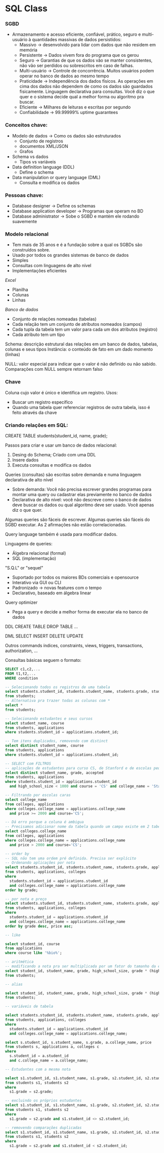 # SQL Class

### SGBD
- Armazenamento e acesso eficiente, confiável, prático, seguro e multi-usuário à quantidades massivas de dados persistidos:
  - Massivo -> desenvolvido para lidar com dados que não residem em memória
  - Persistente -> Dados vivem fora do programa que os gerou
  - Seguro -> Garantias de que os dados vão se manter consistentes, não vão ser perdidos ou sobrescritos em caso de falhas.
  - Multi-usuário -> Controle de concorrência. Muitos usuários podem operar no banco de dados ao mesmo tempo
  - Praticidade -> Independência dos dados físicos. As operações em cima dos dados não dependem de como os dados são guardados fisicamente. Linguagem declarativa para consultas. Você diz o que quer e o sistema decide qual a melhor forma ou algoritmo pra buscar.
  - Eficiente -> Milhares de leituras e escritas por segundo
  - Confiabilidade -> 99.99999% uptime guarantees

### Conceitos chave:
- Modelo de dados -> Como os dados são estruturados
  - Conjunto de registros
  - documentos XML/JSON
  - Grafos
- Schema vs dados
  - Tipos vs variáveis
- Data definition language (DDL)
  - Define o schema
- Data manipulation or query language (DML)
  - Consulta e modifica os dados

### Pessoas chave:
- Database designer -> Define os schemas
- Database application developer -> Programas que operam no BD
- Database administrator -> Sobe o SGBD e mantém ele rodando suavemente

### Modelo relacional
- Tem mais de 35 anos e é a fundação sobre a qual os SGBDs são construídos sobre.
- Usado por todos os grandes sistemas de banco de dados
- Simples
- Consultas com linguagens de alto nível
- Implementações eficientes

*Excel*
- Planilha
- Colunas
- Linhas

*Banco de dados*
- Conjunto de relações nomeadas (tabelas)
- Cada relação tem um conjunto de atributos nomeados (campos)
- Cada tupla da tabela tem um valor para cada um dos atributos (registro)
- Cada atributo tem um tipo

Schema: descrição estrutural das relações em um banco de dados, tabelas, colunas e seus tipos
Instância: o conteúdo de fato em um dado momento (linhas)

NULL: valor especial para indicar que o valor é não definido ou não sabido. Comparações com NULL sempre retornam falso

### Chave
Coluna cujo valor é único e identifica um registro. Usos:
- Buscar um registro específico
- Quando uma tabela quer referenciar registros de outra tabela, isso é feito através da chave

### Criando relações em SQL:

CREATE TABLE students(student_id, name, grade);

Passos para criar e usar um banco de dados relacional:
1) Desing do Schema; Criado com uma DDL
2) Insere dados
3) Executa consultas e modifica os dados

Queries (consultas) são escritas sobre demanda e numa linguagem declarativa de alto nível
- Sobre demanda: Você não precisa escrever grandes programas para montar uma query ou cadastrar elas previamente no banco de dados
- Declarativa de alto nível: você não descreve como o banco de dados deve buscar os dados ou qual algoritmo deve ser usado. Você apenas diz o que quer.

Algumas queries são fáceis de escrever.
Algumas queries são fáceis do SGBD executar.
As 2 afirmações não estão correlacionadas.

Query language também é usada para modificar dados.

Linguagens de queries:

- Álgebra relacional (formal)
- SQL (implementação)

"S.Q.L" or "sequel"
- Suportado por todos os maiores BDs comerciais e opensource
- Interativo via GUI ou CLI
- Padronizado -> novas features com o tempo
- Declarativo, baseado em álgebra linear

Query optimizer
- Pega a query e decide a melhor forma de executar ela no banco de dados

DDL
CREATE TABLE
DROP TABLE
...

DML
SELECT
INSERT
DELETE
UPDATE

Outros commands
índices, constraints, views, triggers, transactions, authorization, ...

Consultas básicas seguem o formato:
```sql
SELECT c1,c2,...
FROM t1,t2,...
WHERE condition
```

```sql
-- Selecionando todos os registros de uma tabela
select students.student_id, students.student_name, students.grade, students.high_shool_size
from students;
-- Alternativa pra trazer todas as colunas com *
select *
from students;

-- Selecionando estudantes e seus cursos
select student_name, course
from students, applications
where students.student_id = applications.student_id;

-- Tem itens duplicados, removendo com distinct
select distinct student_name, course
from students, applications
where students.student_id = applications.student_id;

-- SELECT com FILTROS
-- aplicações de estudantes para curso CS, de Stanford e de escolas pequenas
select distinct student_name, grade, accepted
from students, applications
where students.student_id = applications.student_id
  and high_school_size < 1000 and course = 'CS' and college_name = 'Stanford';

-- Filtrando por escolas caras
select college_name
from colleges, applications
where colleges.college_name = applications.college_name
  and price >= 2000 and course='CS';

-- Dá erro porque a coluna é ambigua
-- Precisamos adicionar nome da tabela quando um campo existe em 2 tabelas da query
select colleges.college_name
from colleges, applications
where colleges.college_name = applications.college_name
  and price > 2000 and course='CS';

-- order by
-- SQL não tem uma ordem pré definida. Precisa ser explícito
-- Ordenando aplicações por nota
select students.student_id, students.student_name, students.grade, applications.college_name, price
from students, applications, colleges
where
  students.student_id = applications.student_id
  and colleges.college_name = applications.college_name
order by grade;

-- por nota e preço
select students.student_id, students.student_name, students.grade, applications.college_name, price
from students, applications, colleges
where
  students.student_id = applications.student_id
  and colleges.college_name = applications.college_name
order by grade desc, price asc;

-- like

select student_id, course
from applications
where course like '%bio%';

-- aritmética
-- modificando a nota pra ser multiplicada por um fator do tamanho da escola no ensino médio
select student_id, student_name, grade, high_school_size, grade * (high_school_size / 1000.0)
from students;

-- alias

select student_id, student_name, grade, high_school_size, grade * (high_school_size / 1000.0) as scaled_grade
from students;

-- variáveis de tabela

select students.student_id, students.student_name, students.grade, applications.college_name, price
from students, applications, colleges
where
  students.student_id = applications.student_id
  and colleges.college_name = applications.college_name;

select s.student_id, s.student_name, s.grade, a.college_name, price
from students s, applications a, colleges c
where
  s.student_id = a.student_id
  and c.college_name = a.college_name;

-- Estudantes com a mesma nota

select s1.student_id, s1.student_name, s1.grade, s2.student_id, s2.student_name, s2.grade
from students s1, students s2
where
  s1.grade = s2.grade;

-- excluindo os próprios estudantes
select s1.student_id, s1.student_name, s1.grade, s2.student_id, s2.student_name, s2.grade
from students s1, students s2
where
  s1.grade = s2.grade and s1.student_id <> s2.student_id;

-- removendo comparações duplicadas
select s1.student_id, s1.student_name, s1.grade, s2.student_id, s2.student_name, s2.grade
from students s1, students s2
where
  s1.grade = s2.grade and s1.student_id < s2.student_id;
```

